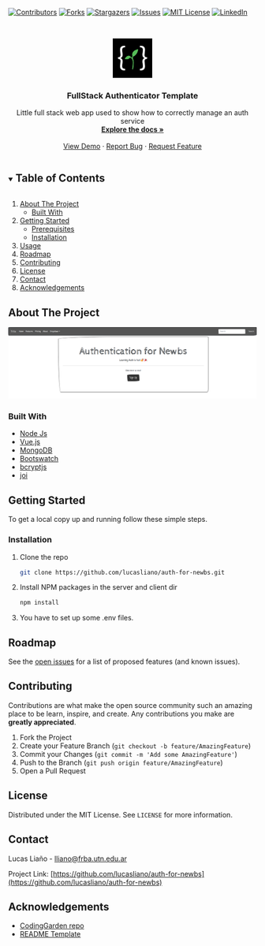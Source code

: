 [![Contributors][contributors-shield]][contributors-url]
[![Forks][forks-shield]][forks-url]
[![Stargazers][stars-shield]][stars-url]
[![Issues][issues-shield]][issues-url]
[![MIT License][license-shield]][license-url]
[![LinkedIn][linkedin-shield]][linkedin-url]



<!-- PROJECT LOGO -->
<br />
<p align="center">
  <a href="https://github.com/lucasliano/auth-for-newbs">
    <img src="images/logo.png" alt="Logo" width="80" height="80">
  </a>

  <h3 align="center">FullStack Authenticator Template</h3>

  <p align="center">
    Little full stack web app used to show how to correctly manage an auth service
    <br />
    <a href="https://github.com/lucasliano/auth-for-newbs"><strong>Explore the docs »</strong></a>
    <br />
    <br />
    <a href="https://github.com/lucasliano/auth-for-newbs">View Demo</a>
    ·
    <a href="https://github.com/lucasliano/auth-for-newbs/issues">Report Bug</a>
    ·
    <a href="https://github.com/lucasliano/auth-for-newbs/issues">Request Feature</a>
  </p>
</p>



<!-- TABLE OF CONTENTS -->
<details open="open">
  <summary><h2 style="display: inline-block">Table of Contents</h2></summary>
  <ol>
    <li>
      <a href="#about-the-project">About The Project</a>
      <ul>
        <li><a href="#built-with">Built With</a></li>
      </ul>
    </li>
    <li>
      <a href="#getting-started">Getting Started</a>
      <ul>
        <li><a href="#prerequisites">Prerequisites</a></li>
        <li><a href="#installation">Installation</a></li>
      </ul>
    </li>
    <li><a href="#usage">Usage</a></li>
    <li><a href="#roadmap">Roadmap</a></li>
    <li><a href="#contributing">Contributing</a></li>
    <li><a href="#license">License</a></li>
    <li><a href="#contact">Contact</a></li>
    <li><a href="#acknowledgements">Acknowledgements</a></li>
  </ol>
</details>



<!-- ABOUT THE PROJECT -->
## About The Project

[![Product Name Screen Shot][product-screenshot]](https://github.com/lucasliano/auth-for-newbs)



### Built With

* [Node Js](https://nodejs.org/es/)
* [Vue.js](https://vuejs.org/)
* [MongoDB](https://www.mongodb.com/es)
* [Bootswatch](https://bootswatch.com/)
* [bcryptjs](https://www.npmjs.com/package/bcryptjs)
* [joi](https://www.npmjs.com/package/joi)



<!-- GETTING STARTED -->
## Getting Started

To get a local copy up and running follow these simple steps.


### Installation

1. Clone the repo
   ```sh
   git clone https://github.com/lucasliano/auth-for-newbs.git
   ```
2. Install NPM packages in the server and client dir
   ```sh
   npm install
   ```
3. You have to set up some .env files.


<!-- ROADMAP -->
## Roadmap

See the [open issues](https://github.com/lucasliano/auth-for-newbs/issues) for a list of proposed features (and known issues).



<!-- CONTRIBUTING -->
## Contributing

Contributions are what make the open source community such an amazing place to be learn, inspire, and create. Any contributions you make are **greatly appreciated**.

1. Fork the Project
2. Create your Feature Branch (`git checkout -b feature/AmazingFeature`)
3. Commit your Changes (`git commit -m 'Add some AmazingFeature'`)
4. Push to the Branch (`git push origin feature/AmazingFeature`)
5. Open a Pull Request



<!-- LICENSE -->
## License

Distributed under the MIT License. See `LICENSE` for more information.



<!-- CONTACT -->
## Contact

Lucas Liaño - lliano@frba.utn.edu.ar

Project Link: [https://github.com/lucasliano/auth-for-newbs](https://github.com/lucasliano/auth-for-newbs)



<!-- ACKNOWLEDGEMENTS -->
## Acknowledgements

* [CodingGarden repo](https://github.com/CodingGarden/auth-for-newbs)
* [README Template](https://github.com/othneildrew/Best-README-Template)





<!-- MARKDOWN LINKS & IMAGES -->
<!-- https://www.markdownguide.org/basic-syntax/#reference-style-links -->
[contributors-shield]: https://img.shields.io/github/contributors/lucasliano/repo.svg?style=for-the-badge
[contributors-url]: https://github.com/lucasliano/repo/graphs/contributors
[forks-shield]: https://img.shields.io/github/forks/lucasliano/repo.svg?style=for-the-badge
[forks-url]: https://github.com/lucasliano/repo/network/members
[stars-shield]: https://img.shields.io/github/stars/lucasliano/repo.svg?style=for-the-badge
[stars-url]: https://github.com/lucasliano/repo/stargazers
[issues-shield]: https://img.shields.io/github/issues/lucasliano/repo.svg?style=for-the-badge
[issues-url]: https://github.com/lucasliano/repo/issues
[license-shield]: https://img.shields.io/github/license/lucasliano/repo.svg?style=for-the-badge
[license-url]: https://github.com/lucasliano/repo/blob/master/LICENSE.txt
[linkedin-shield]: https://img.shields.io/badge/-LinkedIn-black.svg?style=for-the-badge&logo=linkedin&colorB=555
[linkedin-url]: https://linkedin.com/in/lucas-liaño-086b1514a
[product-screenshot]: images/screenshot.png
